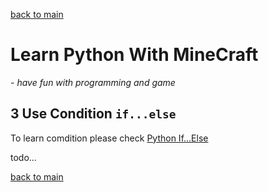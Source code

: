 [back to main](../../README.md)

# Learn Python With MineCraft

*- have fun with programming and game*

## 3 Use Condition `if...else`

To learn comdition please check [Python If...Else](https://www.w3schools.com/python/python_conditions.asp)

todo...

[back to main](../../README.md)